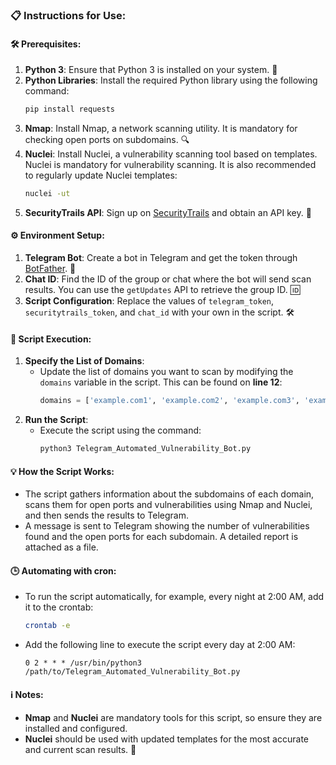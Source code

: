 ### 📋 Instructions for Use:

#### 🛠 Prerequisites:
1. **Python 3**: Ensure that Python 3 is installed on your system. 🐍
2. **Python Libraries**: Install the required Python library using the following command:
   ```bash
   pip install requests
   ```
3. **Nmap**: Install Nmap, a network scanning utility. It is mandatory for checking open ports on subdomains. 🔍
4. **Nuclei**: Install Nuclei, a vulnerability scanning tool based on templates. Nuclei is mandatory for vulnerability scanning. It is also recommended to regularly update Nuclei templates:
   ```bash
   nuclei -ut
   ```
5. **SecurityTrails API**: Sign up on [SecurityTrails](https://securitytrails.com/) and obtain an API key. 🔑

#### ⚙️ Environment Setup:
1. **Telegram Bot**: Create a bot in Telegram and get the token through [BotFather](https://core.telegram.org/bots#6-botfather). 🤖
2. **Chat ID**: Find the ID of the group or chat where the bot will send scan results. You can use the `getUpdates` API to retrieve the group ID. 🆔
3. **Script Configuration**: Replace the values of `telegram_token`, `securitytrails_token`, and `chat_id` with your own in the script. 🛠️

#### 🚀 Script Execution:
1. **Specify the List of Domains**: 
   - Update the list of domains you want to scan by modifying the `domains` variable in the script. This can be found on **line 12**:
     ```python
     domains = ['example.com1', 'example.com2', 'example.com3', 'example.com4', 'example.com5']
     ```
2. **Run the Script**:
   - Execute the script using the command:
     ```bash
     python3 Telegram_Automated_Vulnerability_Bot.py
     ```

#### 💡 How the Script Works:
- The script gathers information about the subdomains of each domain, scans them for open ports and vulnerabilities using Nmap and Nuclei, and then sends the results to Telegram.
- A message is sent to Telegram showing the number of vulnerabilities found and the open ports for each subdomain. A detailed report is attached as a file.

#### 🕒 Automating with cron:
- To run the script automatically, for example, every night at 2:00 AM, add it to the crontab:
  ```bash
  crontab -e
  ```
- Add the following line to execute the script every day at 2:00 AM:
  ```
  0 2 * * * /usr/bin/python3 /path/to/Telegram_Automated_Vulnerability_Bot.py
  ```

#### ℹ️ Notes:
- **Nmap** and **Nuclei** are mandatory tools for this script, so ensure they are installed and configured.
- **Nuclei** should be used with updated templates for the most accurate and current scan results. 🔄
